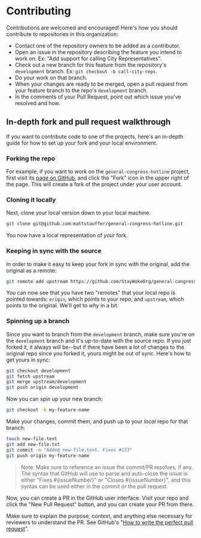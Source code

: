 # Contributing

Contributions are welcomed and encouraged! Here's how you should contribute to repositories in this organization:

- Contact one of the repository owners to be added as a contributor.
- Open an issue in the repository describing the feature you intend to work on. Ex: "Add support for calling City Representatives".
- Check out a new branch for this feature from the repository's `development` branch. Ex: `git checkout -b call-city-reps`.
- Do your work on that branch.
- When your changes are ready to be merged, open a pull request from your feature branch to the repo's `development` branch.
- In the comments of your Pull Request, point out which issue you've resolved and how.

## In-depth fork and pull request walkthrough

If you want to contribute code to one of the projects, here's an in-depth guide for how to set up your fork and your local environment.

### Forking the repo

For example, if you want to work on the `general-congress-hotline` project, first visit its [page on GitHub](https://github.com/StayWokeOrg/general-congress-hotline), and click the "Fork" icon in the upper right of the page. This will create a fork of the project under your user account.

### Cloning it locally

Next, clone your local version down to your local machine.

```bash
git clone git@github.com:mattstauffer/general-congress-hotline.git
```

You now have a local representation of *your* fork.

### Keeping in sync with the source

In order to make it easy to keep your fork in sync with the original, add the original as a remote:

```bash
git remote add upstream https://github.com/StayWokeOrg/general-congress-hotline.git
```

You can now see that you have two "remotes" that your local repo is pointed towards: `origin`, which points to your repo, and `upstream`, which points to the original. We'll get to *why* in a bit.

### Spinning up a branch

Since you want to branch from the `development` branch, make sure you're on the `development` branch and it's up-to-date with the source repo. If you just forked it, it always will be--but if there have been a lot of changes to the original repo since you forked it, yours might be out of sync. Here's how to get yours in sync:

```bash
git checkout development
git fetch upstream
git merge upstream/development
git push origin development
```

Now you can spin up your new branch:

```bash
git checkout -b my-feature-name
```

Make your changes, commit them, and push up to your *local* repo for that branch:

```bash
touch new-file.text
git add new-file.txt
git commit -m "Added new-file.text. Fixes #123"
git push origin my-feature-name
```

> Note: Make sure to reference an issue the commit/PR resolves, if any. The syntax that GitHub will use to parse and auto-close the issue is either "Fixes #{issueNumber}" or "Closes #{issueNumber}", and this syntax can be used either in the commit or the pull request.

Now, you can create a PR in the GitHub user interface. Visit your repo and click the "New Pull Request" button, and you can create your PR from there.

Make sure to explain the purpose, context, and anything else necessary for reviewers to understand the PR. See GitHub's "[How to write the perfect pull request](https://github.com/blog/1943-how-to-write-the-perfect-pull-request)".
